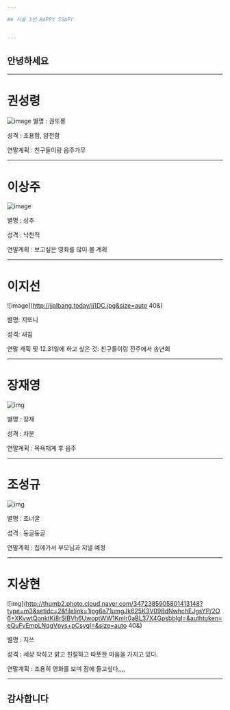 ```yaml
---

## 서울 3반 HAPPY SSAFY


---
```



## 안녕하세요


---

# 권성령

![image](https://scontent-icn1-1.xx.fbcdn.net/v/t1.0-9/37791121_1040293079469049_8332624338247221248_n.jpg?_nc_cat=101&_nc_ht=scontent-icn1-1.xx&oh=3860e7f5a0b8f69eddf251c3d97a3e15&oe=5C99C639)
별명 :  권또롱

성격 : 조용함, 얌전함

연말계획 : 친구들이랑 음주가무

---

# 이상주


![image](http://tjscoop.shopmaul.co.kr/image/up_img/detail/goods_475/%EA%BD%83%EC%83%81%EC%B6%941.jpg)


별명 : 상추

성격 : 낙천적

연말계획 : 보고싶은 영화를 많이 볼 계획


---

# 이지선

![image](http://jjalbang.today/jj1DC.jpg&size=auto 40&)

별명: 지또니

성격: 새침

연말 계획 및 12.31일에 하고 싶은 것: 친구들이랑 전주에서 송년회

---

# 장재영

![img](https://s.gae9.com/trend/6384dccb2718f867.orig)

별명 : 장재

성격 : 차분

연말계획 : 목욕재계 후 음주


---

# 조성규

![img](http://thumb2.photo.cloud.naver.com/3472392319814472236?type=m3&setidc=2&filelink=fVrQbtlk8IbnamlaYWii0yRi9c9W4fZNAsH3TMwzpfcHevwGctjqMxetUKOJDC3OU0sYsrIKCqBL1zN6TGMKigU=&authtoken=xu0nYSlmIBQ1WZoUfK/xhgI=)


별명 : 조너굴

성격 : 둥글둥글

연말계획 : 집에가서 부모님과 지낼 예정 

---

# 지상현

![img](http://thumb2.photo.cloud.naver.com/3472385905801413148?type=m3&setidc=2&filelink=1ipg6a71umgJk625K3V098dNwhchEJgsYP/2O6+XKvwtQonktKi8rSlBVh6UwoptWW1KmIr0aBL37X4GpsbblgI=&authtoken=eQuFvEmpLNqgVpys+pCsygI=&size=auto 40&)

별명 : 지쓰

성격 : 세상 착하고 밝고 친절하고 따뜻한 마음을 가지고 있다.

연말계획 : 조용히 영화를 보며 잠에 들고싶다,,,,

---

## 감사합니다 
